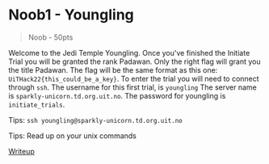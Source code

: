 # Noob1 - Youngling
> Noob - 50pts

Welcome to the Jedi Temple Youngling. Once you've finished the Initiate Trial you will be granted the rank Padawan. Only the right flag will grant you the title Padawan. The flag will be the same format as this one: `UiTHack22{this_could_be_a_key}`.
To enter the trial you will need to connect through `ssh`.
The username for this first trial, is `youngling`
The server name is `sparkly-unicorn.td.org.uit.no`.
The password for youngling is `initiate_trials`.



Tips:
`ssh youngling@sparkly-unicorn.td.org.uit.no`

Tips:
Read up on your unix commands 

[Writeup](./writeup)